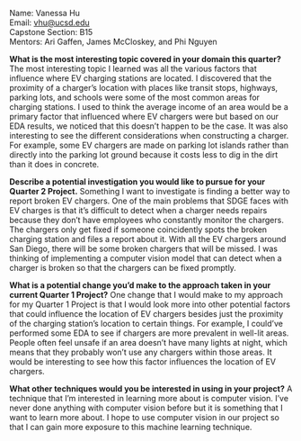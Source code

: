 Name: Vanessa Hu\
Email: vhu@ucsd.edu\
Capstone Section: B15\
Mentors: Ari Gaffen, James McCloskey, and Phi Nguyen

**What is the most interesting topic covered in your domain this quarter?**
The most interesting topic I learned was all the various factors that influence where EV charging stations are located. I discovered that the proximity of a charger’s location with places like transit stops, highways, parking lots, and schools were some of the most common areas for charging stations. I used to think the average income of an area would be a primary factor that influenced where EV chargers were but based on our EDA results, we noticed that this doesn’t happen to be the case. It was also interesting to see the different considerations when constructing a charger. For example, some EV chargers are made on parking lot islands rather than directly into the parking lot ground because it costs less to dig in the dirt than it does in concrete.

**Describe a potential investigation you would like to pursue for your Quarter 2 Project.**
Something I want to investigate is finding a better way to report broken EV chargers. One of the main problems that SDGE faces with EV charges is that it’s difficult to detect when a charger needs repairs because they don’t have employees who constantly monitor the chargers. The chargers only get fixed if someone coincidently spots the broken charging station and files a report about it. With all the EV chargers around San Diego, there will be some broken chargers that will be missed. I was thinking of implementing a computer vision model that can detect when a charger is broken so that the chargers can be fixed promptly.

**What is a potential change you’d make to the approach taken in your current Quarter 1 Project?**
One change that I would make to my approach for my Quarter 1 Project is that I would look more into other potential factors that could influence the location of EV chargers besides just the proximity of the charging station’s location to certain things. For example, I could’ve performed some EDA to see if chargers are more prevalent in well-lit areas. People often feel unsafe if an area doesn’t have many lights at night, which means that they probably won’t use any chargers within those areas. It would be interesting to see how this factor influences the location of EV chargers.

**What other techniques would you be interested in using in your project?**
A technique that I’m interested in learning more about is computer vision. I’ve never done anything with computer vision before but it is something that I want to learn more about. I hope to use computer vision in our project so that I can gain more exposure to this machine learning technique.


